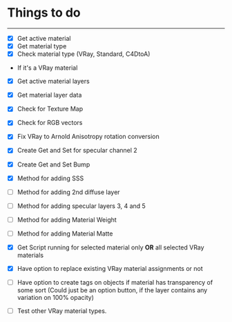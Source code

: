 # Things to do
---

- [x] Get active material  
- [x] Get material type  
- [x] Check material type (VRay, Standard, C4DtoA)  
 - If it's a VRay material  
 - [x] Get active material layers  
 - [x] Get material layer data  
 - [x] Check for Texture Map  
 - [x] Check for RGB vectors  
- [x] Fix VRay to Arnold Anisotropy rotation conversion  
- [x] Create Get and Set for specular channel 2  
- [x] Create Get and Set Bump  
- [x] Method for adding SSS  
- [ ] Method for adding 2nd diffuse layer  
- [ ] Method for adding specular layers 3, 4 and 5  
- [ ] Method for adding Material Weight  
- [ ] Method for adding Material Matte  
- [x] Get Script running for selected material only **OR** all selected VRay materials  
- [x] Have option to replace existing VRay material assignments or not  
- [ ] Have option to create tags on objects if material has transparency of some sort (Could just be an option   button, if the layer contains any variation on 100% opacity)  

- [ ] Test other VRay material types.  
